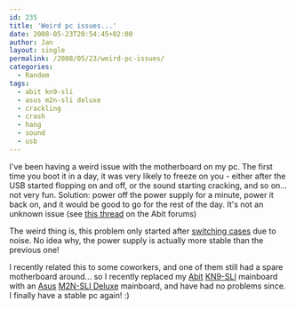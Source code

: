 ```yaml
---
id: 235
title: 'Weird pc issues...'
date: 2008-05-23T20:54:45+02:00
author: Jan
layout: single
permalink: /2008/05/23/weird-pc-issues/
categories:
  - Random
tags:
  - abit kn9-sli
  - asus m2n-sli deluxe
  - crackling
  - crash
  - hang
  - sound
  - usb
---
```

I've been having a weird issue with the motherboard on my pc. The first time you boot it in a day, it was very likely to freeze on you - either after the USB started flopping on and off, or the sound starting cracking, and so on... not very fun. Solution: power off the power supply for a minute, power it back on, and it would be good to go for the rest of the day. It's not an unknown issue (see [this thread](http://forum.abit-usa.com/showthread.php?p=739569) on the Abit forums)

The weird thing is, this problem only started after [switching cases](/2007/09/06/its-oh-so-quiet/) due to noise. No idea why, the power supply is actually more stable than the previous one! 

I recently related this to some coworkers, and one of them still had a spare motherboard around... so I recently replaced my [Abit](http://www.abit.com.tw/) [KN9-SLI](http://www.abit.com.tw/page/en/motherboard/motherboard_detail.php?pMODEL_NAME=KN9+SLI&fMTYPE=Socket%20AM2) mainboard with an [Asus](http://www.asus.com/) [M2N-SLI Deluxe](http://www.asus.com/products.aspx?l1=3&l2=101&l3=301&model=1160&modelmenu=1) mainboard, and have had no problems since. I finally have a stable pc again! :)